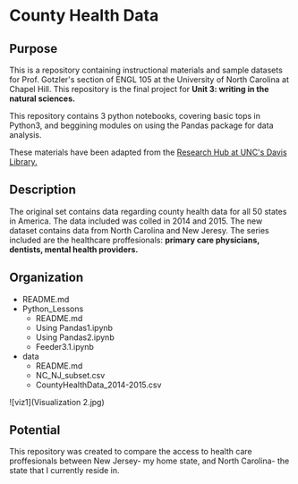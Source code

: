 # County Health Data

## Purpose

This is a repository containing instructional materials and sample datasets for Prof. Gotzler's section of ENGL 105 at the University of North Carolina at Chapel Hill. This repository is the final project for **Unit 3: writing in the natural sciences.**

This repository contains 3 python notebooks, covering basic tops in Python3, and beggining modules on using the Pandas package for data analysis.

These materials have been adapted from the [Research Hub at UNC's Davis Library.](https://unc-libraries-data.github.io/Python/)

## Description 

The original set contains data regarding county health data for all 50 states in America. The data included was colled in 2014 and 2015. 
The new dataset contains data from North Carolina and New Jeresy. The series included are the healthcare proffesionals: **primary care physicians, dentists, mental health providers.**


## Organization

* README.md
* Python_Lessons
  * README.md
  * Using Pandas1.ipynb
  * Using Pandas2.ipynb
  * Feeder3.1.ipynb
* data
  * README.md
  * NC_NJ_subset.csv
  * CountyHealthData_2014-2015.csv

![viz1](Visualization 2.jpg)



## Potential 

This repository was created to compare the access to health care proffesionals between New Jersey- my home state, and North Carolina- the state that I currently reside in.

